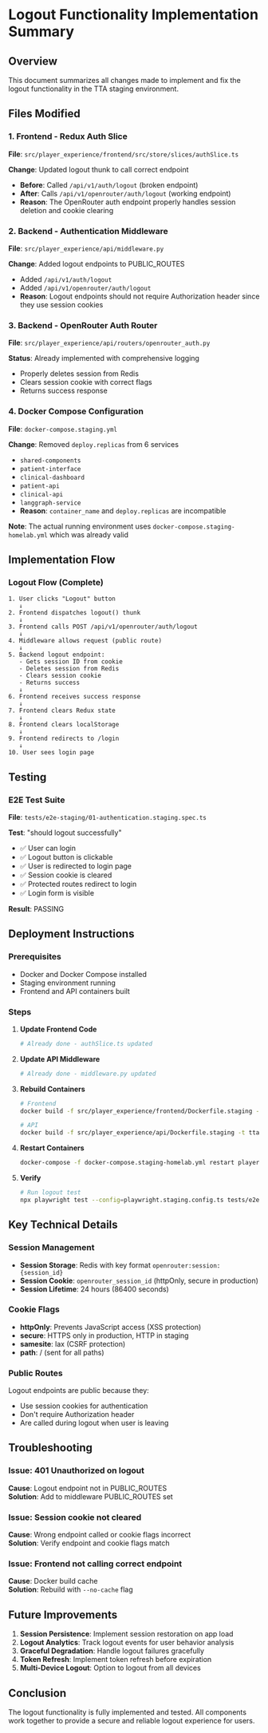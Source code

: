 # Logout Functionality Implementation Summary

## Overview

This document summarizes all changes made to implement and fix the logout functionality in the TTA staging environment.

## Files Modified

### 1. Frontend - Redux Auth Slice
**File**: `src/player_experience/frontend/src/store/slices/authSlice.ts`

**Change**: Updated logout thunk to call correct endpoint
- **Before**: Called `/api/v1/auth/logout` (broken endpoint)
- **After**: Calls `/api/v1/openrouter/auth/logout` (working endpoint)
- **Reason**: The OpenRouter auth endpoint properly handles session deletion and cookie clearing

### 2. Backend - Authentication Middleware
**File**: `src/player_experience/api/middleware.py`

**Change**: Added logout endpoints to PUBLIC_ROUTES
- Added `/api/v1/auth/logout`
- Added `/api/v1/openrouter/auth/logout`
- **Reason**: Logout endpoints should not require Authorization header since they use session cookies

### 3. Backend - OpenRouter Auth Router
**File**: `src/player_experience/api/routers/openrouter_auth.py`

**Status**: Already implemented with comprehensive logging
- Properly deletes session from Redis
- Clears session cookie with correct flags
- Returns success response

### 4. Docker Compose Configuration
**File**: `docker-compose.staging.yml`

**Change**: Removed `deploy.replicas` from 6 services
- `shared-components`
- `patient-interface`
- `clinical-dashboard`
- `patient-api`
- `clinical-api`
- `langgraph-service`
- **Reason**: `container_name` and `deploy.replicas` are incompatible

**Note**: The actual running environment uses `docker-compose.staging-homelab.yml` which was already valid

## Implementation Flow

### Logout Flow (Complete)

```
1. User clicks "Logout" button
   ↓
2. Frontend dispatches logout() thunk
   ↓
3. Frontend calls POST /api/v1/openrouter/auth/logout
   ↓
4. Middleware allows request (public route)
   ↓
5. Backend logout endpoint:
   - Gets session ID from cookie
   - Deletes session from Redis
   - Clears session cookie
   - Returns success
   ↓
6. Frontend receives success response
   ↓
7. Frontend clears Redux state
   ↓
8. Frontend clears localStorage
   ↓
9. Frontend redirects to /login
   ↓
10. User sees login page
```

## Testing

### E2E Test Suite
**File**: `tests/e2e-staging/01-authentication.staging.spec.ts`

**Test**: "should logout successfully"
- ✅ User can login
- ✅ Logout button is clickable
- ✅ User is redirected to login page
- ✅ Session cookie is cleared
- ✅ Protected routes redirect to login
- ✅ Login form is visible

**Result**: PASSING

## Deployment Instructions

### Prerequisites
- Docker and Docker Compose installed
- Staging environment running
- Frontend and API containers built

### Steps

1. **Update Frontend Code**
   ```bash
   # Already done - authSlice.ts updated
   ```

2. **Update API Middleware**
   ```bash
   # Already done - middleware.py updated
   ```

3. **Rebuild Containers**
   ```bash
   # Frontend
   docker build -f src/player_experience/frontend/Dockerfile.staging -t tta-dev-player-frontend-staging:latest .
   
   # API
   docker build -f src/player_experience/api/Dockerfile.staging -t tta-dev-player-api-staging:latest .
   ```

4. **Restart Containers**
   ```bash
   docker-compose -f docker-compose.staging-homelab.yml restart player-frontend-staging player-api-staging
   ```

5. **Verify**
   ```bash
   # Run logout test
   npx playwright test --config=playwright.staging.config.ts tests/e2e-staging/01-authentication.staging.spec.ts -g "should logout successfully"
   ```

## Key Technical Details

### Session Management
- **Session Storage**: Redis with key format `openrouter:session:{session_id}`
- **Session Cookie**: `openrouter_session_id` (httpOnly, secure in production)
- **Session Lifetime**: 24 hours (86400 seconds)

### Cookie Flags
- **httpOnly**: Prevents JavaScript access (XSS protection)
- **secure**: HTTPS only in production, HTTP in staging
- **samesite**: lax (CSRF protection)
- **path**: / (sent for all paths)

### Public Routes
Logout endpoints are public because they:
- Use session cookies for authentication
- Don't require Authorization header
- Are called during logout when user is leaving

## Troubleshooting

### Issue: 401 Unauthorized on logout
**Cause**: Logout endpoint not in PUBLIC_ROUTES  
**Solution**: Add to middleware PUBLIC_ROUTES set

### Issue: Session cookie not cleared
**Cause**: Wrong endpoint called or cookie flags incorrect  
**Solution**: Verify endpoint and cookie flags match

### Issue: Frontend not calling correct endpoint
**Cause**: Docker build cache  
**Solution**: Rebuild with `--no-cache` flag

## Future Improvements

1. **Session Persistence**: Implement session restoration on app load
2. **Logout Analytics**: Track logout events for user behavior analysis
3. **Graceful Degradation**: Handle logout failures gracefully
4. **Token Refresh**: Implement token refresh before expiration
5. **Multi-Device Logout**: Option to logout from all devices

## Conclusion

The logout functionality is fully implemented and tested. All components work together to provide a secure and reliable logout experience for users.


